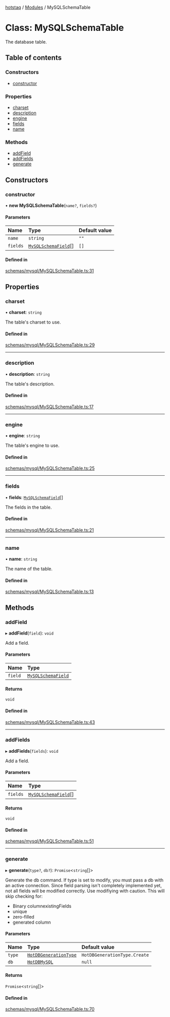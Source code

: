 [hotstaq](../README.md) / [Modules](../modules.md) / MySQLSchemaTable

# Class: MySQLSchemaTable

The database table.

## Table of contents

### Constructors

- [constructor](MySQLSchemaTable.md#constructor)

### Properties

- [charset](MySQLSchemaTable.md#charset)
- [description](MySQLSchemaTable.md#description)
- [engine](MySQLSchemaTable.md#engine)
- [fields](MySQLSchemaTable.md#fields)
- [name](MySQLSchemaTable.md#name)

### Methods

- [addField](MySQLSchemaTable.md#addfield)
- [addFields](MySQLSchemaTable.md#addfields)
- [generate](MySQLSchemaTable.md#generate)

## Constructors

### constructor

• **new MySQLSchemaTable**(`name?`, `fields?`)

#### Parameters

| Name | Type | Default value |
| :------ | :------ | :------ |
| `name` | `string` | `""` |
| `fields` | [`MySQLSchemaField`](MySQLSchemaField.md)[] | `[]` |

#### Defined in

[schemas/mysql/MySQLSchemaTable.ts:31](https://github.com/OurFreeLight/HotStaq/blob/1bc3620/src/schemas/mysql/MySQLSchemaTable.ts#L31)

## Properties

### charset

• **charset**: `string`

The table's charset to use.

#### Defined in

[schemas/mysql/MySQLSchemaTable.ts:29](https://github.com/OurFreeLight/HotStaq/blob/1bc3620/src/schemas/mysql/MySQLSchemaTable.ts#L29)

___

### description

• **description**: `string`

The table's description.

#### Defined in

[schemas/mysql/MySQLSchemaTable.ts:17](https://github.com/OurFreeLight/HotStaq/blob/1bc3620/src/schemas/mysql/MySQLSchemaTable.ts#L17)

___

### engine

• **engine**: `string`

The table's engine to use.

#### Defined in

[schemas/mysql/MySQLSchemaTable.ts:25](https://github.com/OurFreeLight/HotStaq/blob/1bc3620/src/schemas/mysql/MySQLSchemaTable.ts#L25)

___

### fields

• **fields**: [`MySQLSchemaField`](MySQLSchemaField.md)[]

The fields in the table.

#### Defined in

[schemas/mysql/MySQLSchemaTable.ts:21](https://github.com/OurFreeLight/HotStaq/blob/1bc3620/src/schemas/mysql/MySQLSchemaTable.ts#L21)

___

### name

• **name**: `string`

The name of the table.

#### Defined in

[schemas/mysql/MySQLSchemaTable.ts:13](https://github.com/OurFreeLight/HotStaq/blob/1bc3620/src/schemas/mysql/MySQLSchemaTable.ts#L13)

## Methods

### addField

▸ **addField**(`field`): `void`

Add a field.

#### Parameters

| Name | Type |
| :------ | :------ |
| `field` | [`MySQLSchemaField`](MySQLSchemaField.md) |

#### Returns

`void`

#### Defined in

[schemas/mysql/MySQLSchemaTable.ts:43](https://github.com/OurFreeLight/HotStaq/blob/1bc3620/src/schemas/mysql/MySQLSchemaTable.ts#L43)

___

### addFields

▸ **addFields**(`fields`): `void`

Add a field.

#### Parameters

| Name | Type |
| :------ | :------ |
| `fields` | [`MySQLSchemaField`](MySQLSchemaField.md)[] |

#### Returns

`void`

#### Defined in

[schemas/mysql/MySQLSchemaTable.ts:51](https://github.com/OurFreeLight/HotStaq/blob/1bc3620/src/schemas/mysql/MySQLSchemaTable.ts#L51)

___

### generate

▸ **generate**(`type?`, `db?`): `Promise`<`string`[]\>

Generate the db command. If type is set to modify, you must pass a db with an
active connection. Since field parsing isn't completely implemented yet, not all
fields will be modified correctly. Use modifiying with caution. This will
skip checking for:
* Binary columnexistingFields
* unique
* zero-filled
* generated column

#### Parameters

| Name | Type | Default value |
| :------ | :------ | :------ |
| `type` | [`HotDBGenerationType`](../enums/HotDBGenerationType.md) | `HotDBGenerationType.Create` |
| `db` | [`HotDBMySQL`](HotDBMySQL.md) | `null` |

#### Returns

`Promise`<`string`[]\>

#### Defined in

[schemas/mysql/MySQLSchemaTable.ts:70](https://github.com/OurFreeLight/HotStaq/blob/1bc3620/src/schemas/mysql/MySQLSchemaTable.ts#L70)

